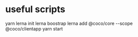 # useful scripts

yarn
lerna init
lerna boostrap
lerna add @coco/core --scope @coco/clientapp
yarn start